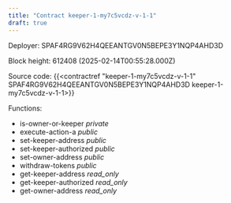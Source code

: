 ```yaml
---
title: "Contract keeper-1-my7c5vcdz-v-1-1"
draft: true
---
```

Deployer: SPAF4RG9V62H4QEEANTGV0N5BEPE3Y1NQP4AHD3D


 



Block height: 612408 (2025-02-14T00:55:28.000Z)

Source code: {{<contractref "keeper-1-my7c5vcdz-v-1-1" SPAF4RG9V62H4QEEANTGV0N5BEPE3Y1NQP4AHD3D keeper-1-my7c5vcdz-v-1-1>}}

Functions:

* is-owner-or-keeper _private_
* execute-action-a _public_
* set-keeper-address _public_
* set-keeper-authorized _public_
* set-owner-address _public_
* withdraw-tokens _public_
* get-keeper-address _read_only_
* get-keeper-authorized _read_only_
* get-owner-address _read_only_
